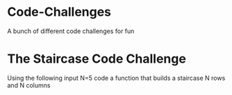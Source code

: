 # Code-Challenges
A bunch of different code challenges for fun

# The Staircase Code Challenge
Using the following input N=5 code a function that builds a staircase N rows and N columns
